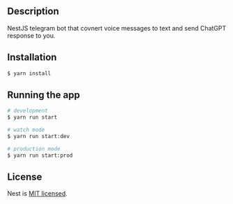 ## Description

NestJS telegram bot that covnert voice messages to text and send ChatGPT response to you.

## Installation

```bash
$ yarn install
```

## Running the app

```bash
# development
$ yarn run start

# watch mode
$ yarn run start:dev

# production mode
$ yarn run start:prod
```

## License

Nest is [MIT licensed](LICENSE).
